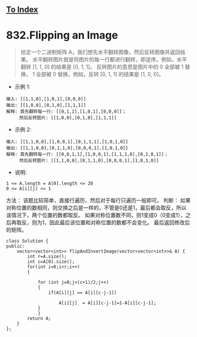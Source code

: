 [To Index](/index.md)
---
# 832.Flipping an Image
> 给定一个二进制矩阵 A，我们想先水平翻转图像，然后反转图像并返回结果。
水平翻转图片就是将图片的每一行都进行翻转，即逆序。例如，水平翻转 [1, 1, 0] 的结果是 [0, 1, 1]。
反转图片的意思是图片中的 0 全部被 1 替换， 1 全部被 0 替换。例如，反转 [0, 1, 1] 的结果是 [1, 0, 0]。

* 示例 1:
```
输入: [[1,1,0],[1,0,1],[0,0,0]]
输出: [[1,0,0],[0,1,0],[1,1,1]]
解释: 首先翻转每一行: [[0,1,1],[1,0,1],[0,0,0]]；
     然后反转图片: [[1,0,0],[0,1,0],[1,1,1]]
```
* 示例 2:
```
输入: [[1,1,0,0],[1,0,0,1],[0,1,1,1],[1,0,1,0]]
输出: [[1,1,0,0],[0,1,1,0],[0,0,0,1],[1,0,1,0]]
解释: 首先翻转每一行: [[0,0,1,1],[1,0,0,1],[1,1,1,0],[0,1,0,1]]；
     然后反转图片: [[1,1,0,0],[0,1,1,0],[0,0,0,1],[1,0,1,0]]
```

* 说明:
```
1 <= A.length = A[0].length <= 20
0 <= A[i][j] <= 1
```

方法： 该题比较简单，直接行遍历，然后对于每行只遍历一般即可。
判断： 如果对称位置的数相同，则交换之后是一样的，不管是0还是1，最后都会取反，所以该情况下，两个位置的数都取反。
如果对称位置数不同，则1变成0（0变成1），之后再取反，则为1，因此最后该位置和对称位置的数都不会变化。
最后返回修改后的矩阵。

```
class Solution {
public:
    vector<vector<int>> flipAndInvertImage(vector<vector<int>>& A) {
        int r=A.size();
        int c=A[0].size();
        for(int i=0;i<r;i++)
        {

            for (int j=0;j<(c+1)/2;j++)
            {
                if(A[i][j] == A[i][c-j-1])

                    A[i][j]  = A[i][c-j-1]=1-A[i][c-j-1];
            }
            }
        return A;
    }
};
```
